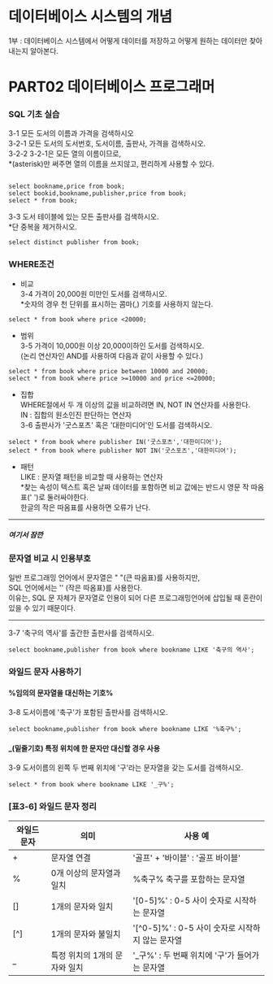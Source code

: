 # 데이터베이스 시스템의 개념

1부 : 데이터베이스 시스템에서 어떻게 데이터를 저장하고 어떻게 원하는 데이터만 찾아내는지 알아본다.

# PART02 데이터베이스 프로그래머

### SQL 기초 실습

3-1 모든 도서의 이름과 가격을 검색하시오
<br>
3-2-1 모든 도서의 도서번호, 도서이름, 출판사, 가격을 검색하시오.
<br>
3-2-2 3-2-1은 모든 열의 이름이므로,
<br>
\*(asterisk)만 써주면 열의 이름을 쓰지않고, 편리하게 사용할 수 있다.

```

select bookname,price from book;
select bookid,bookname,publisher,price from book;
select * from book;

```

3-3 도서 테이블에 있는 모든 출판사를 검색하시오.
<br> \*단 중복을 제거하시오.

```
select distinct publisher from book;
```

### WHERE조건

- 비교
  <br>
  3-4 가격이 20,000원 미만인 도서를 검색하시오.
  <br> \*숫자의 경우 천 단위를 표시하는 콤마(,) 기호를 사용하지 않는다.

```
select * from book where price <20000;
```

- 범위
  <br>
  3-5 가격이 10,000원 이상 20,000이하인 도서를 검색하시오.
  <br>
  (논리 연산자인 AND를 사용하여 다음과 같이 사용할 수 있다.)

```
select * from book where price between 10000 and 20000;
select * from book where price >=10000 and price <=20000;

```

- 집합
  <br>
  WHERE절에서 두 개 이상의 값을 비교하려면 IN, NOT IN 연산자를 사용한다.
  <br>
  IN : 집합의 원소인진 판단하는 연산자
  <br>
  3-6 출판사가 '굿스포츠' 혹은 '대한미디어'인 도서를 검색하시오.

```
select * from book where publisher IN('굿스포츠','대한미디어');
select * from book where publisher NOT IN('굿스포츠','대한미디어');
```

- 패턴
  <br>
  LIKE : 문자열 패턴을 비교할 때 사용하는 연산자
  <br> \*찾는 속성이 텍스트 혹은 날짜 데이터를 포함하면 비교 값에는 반드시 영문 작 따옴표(' ')로 둘러싸야한다.
  <br>한글의 작은 따옴표를 사용하면 오류가 난다.

---

##### 여기서 잠깐

### 문자열 비교 시 인용부호

일반 프로그래밍 언어에서 문자열은 " "(큰 따옴표)를 사용하지만,
<br>SQL 언어에서는 '' (작은 따옴표)를 사용한다.
<br>이유는, SQL 문 자체가 문자열로 인용이 되어 다른 프로그래밍언어에 삽입될 때 혼란이 있을 수 있기 때문이다.

---

3-7 '축구의 역사'를 출간한 출판사를 검색하시오.

```
select bookname,publisher from book where bookname LIKE '축구의 역사';
```

### 와일드 문자 사용하기

#### %임의의 문자열을 대신하는 기호%

3-8 도서이름에 '축구'가 포함된 출판사를 검색하시오.

```
select bookname,publisher from book where bookname LIKE '%축구%';
```

#### \_(밑줄기호) 특정 위치에 한 문자만 대신할 경우 사용

3-9 도서이름의 왼쪽 두 번째 위치에 '구'라는 문자열을 갖는 도서를 검색하시오.

```
select * from book where bookname LIKE '_구%';
```

### [표3-6] 와일드 문자 정리

| 와일드 문자 | 의미                          | 사용 예                                          |
| ----------- | ----------------------------- | ------------------------------------------------ |
| +           | 문자열 연결                   | '골프' + '바이블' : '골프 바이블'                |
| %           | 0개 이상의 문자열과 일치      | %축구% 축구를 포함하는 문자열                    |
| []          | 1개의 문자와 일치             | '[0-5]%' : 0-5 사이 숫자로 시작하는 문자열       |
| [^]         | 1개의 문자와 불일치           | '[^0-5]%' : 0-5 사이 숫자로 시작하지 않는 문자열 |
| \_          | 특정 위치의 1개의 문자와 일치 | '\_구%' : 두 번째 위치에 '구'가 들어가는 문자열  |
